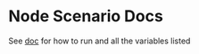 # Node Scenario Docs

See [doc](https://github.com/redhat-chaos/krkn-hub/blob/main/docs/node-scenarios-bm.md) for how to run and all the variables listed
